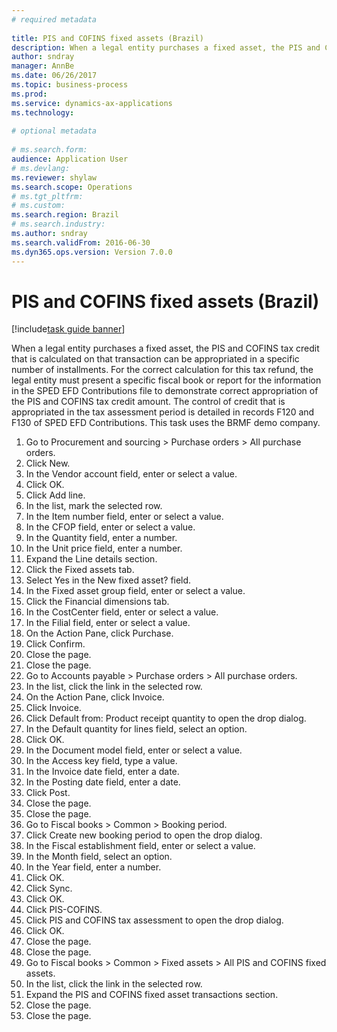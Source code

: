 ```yaml
--- 
# required metadata 
 
title: PIS and COFINS fixed assets (Brazil)
description: When a legal entity purchases a fixed asset, the PIS and COFINS tax credit that is calculated on that transaction can be appropriated in a specific number of installments. 
author: sndray
manager: AnnBe 
ms.date: 06/26/2017
ms.topic: business-process 
ms.prod:  
ms.service: dynamics-ax-applications 
ms.technology:  
 
# optional metadata 
 
# ms.search.form:   
audience: Application User 
# ms.devlang:  
ms.reviewer: shylaw
ms.search.scope: Operations 
# ms.tgt_pltfrm:  
# ms.custom:  
ms.search.region: Brazil
# ms.search.industry: 
ms.author: sndray
ms.search.validFrom: 2016-06-30 
ms.dyn365.ops.version: Version 7.0.0 
---
```

# PIS and COFINS fixed assets (Brazil)

[!include[task guide banner](../../includes/task-guide-banner.md)]

When a legal entity purchases a fixed asset, the PIS and COFINS tax credit that is calculated on that transaction can be appropriated in a specific number of installments. For the correct calculation for this tax refund, the legal entity must present a specific fiscal book or report for the information in the SPED EFD Contributions file to demonstrate correct appropriation of the PIS and COFINS tax credit amount. The control of credit that is appropriated in the tax assessment period is detailed in records F120 and F130 of SPED EFD Contributions. This task uses the BRMF demo company.

1. Go to Procurement and sourcing > Purchase orders > All purchase orders.
2. Click New.
3. In the Vendor account field, enter or select a value.
4. Click OK.
5. Click Add line.
6. In the list, mark the selected row.
7. In the Item number field, enter or select a value.
8. In the CFOP field, enter or select a value.
9. In the Quantity field, enter a number.
10. In the Unit price field, enter a number.
11. Expand the Line details section.
12. Click the Fixed assets tab.
13. Select Yes in the New fixed asset? field.
14. In the Fixed asset group field, enter or select a value.
15. Click the Financial dimensions tab.
16. In the CostCenter field, enter or select a value.
17. In the Filial field, enter or select a value.
18. On the Action Pane, click Purchase.
19. Click Confirm.
20. Close the page.
21. Close the page.
22. Go to Accounts payable > Purchase orders > All purchase orders.
23. In the list, click the link in the selected row.
24. On the Action Pane, click Invoice.
25. Click Invoice.
26. Click Default from: Product receipt quantity to open the drop dialog.
27. In the Default quantity for lines field, select an option.
28. Click OK.
29. In the Document model field, enter or select a value.
30. In the Access key field, type a value.
31. In the Invoice date field, enter a date.
32. In the Posting date field, enter a date.
33. Click Post.
34. Close the page.
35. Close the page.
36. Go to Fiscal books > Common > Booking period.
37. Click Create new booking period to open the drop dialog.
38. In the Fiscal establishment field, enter or select a value.
39. In the Month field, select an option.
40. In the Year field, enter a number.
41. Click OK.
42. Click Sync.
43. Click OK.
44. Click PIS-COFINS.
45. Click PIS and COFINS tax assessment to open the drop dialog.
46. Click OK.
47. Close the page.
48. Close the page.
49. Go to Fiscal books > Common > Fixed assets > All PIS and COFINS fixed assets.
50. In the list, click the link in the selected row.
51. Expand the PIS and COFINS fixed asset transactions section.
52. Close the page.
53. Close the page.

